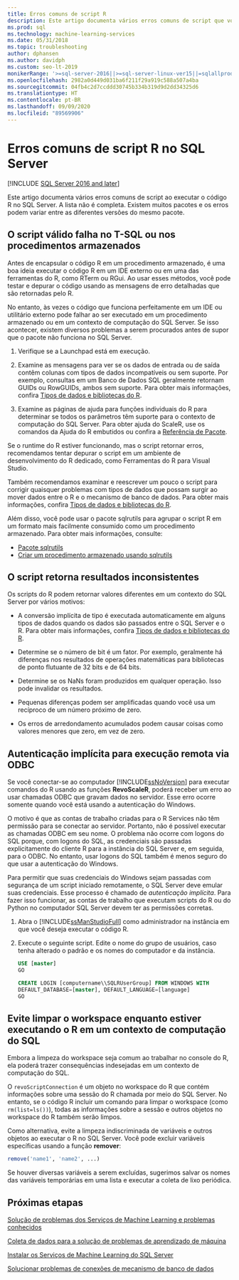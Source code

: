 ```yaml
---
title: Erros comuns de script R
description: Este artigo documenta vários erros comuns de script que você pode encontrar ao executar o código R no SQL Server.
ms.prod: sql
ms.technology: machine-learning-services
ms.date: 05/31/2018
ms.topic: troubleshooting
author: dphansen
ms.author: davidph
ms.custom: seo-lt-2019
monikerRange: '>=sql-server-2016||>=sql-server-linux-ver15||=sqlallproducts-allversions'
ms.openlocfilehash: 2982a0d449d031ba6f211f29a919c588a507a4ba
ms.sourcegitcommit: 04fb4c2d7ccddd30745b334b319d9d2dd34325d6
ms.translationtype: HT
ms.contentlocale: pt-BR
ms.lasthandoff: 09/09/2020
ms.locfileid: "89569906"
---
```

# <a name="common-r-scripting-errors-in-sql-server"></a>Erros comuns de script R no SQL Server
[!INCLUDE [SQL Server 2016 and later](../../includes/applies-to-version/sqlserver2016.md)]

Este artigo documenta vários erros comuns de script ao executar o código R no SQL Server. A lista não é completa. Existem muitos pacotes e os erros podem variar entre as diferentes versões do mesmo pacote.

## <a name="valid-script-fails-in-t-sql-or-in-stored-procedures"></a>O script válido falha no T-SQL ou nos procedimentos armazenados

Antes de encapsular o código R em um procedimento armazenado, é uma boa ideia executar o código R em um IDE externo ou em uma das ferramentas do R, como RTerm ou RGui. Ao usar esses métodos, você pode testar e depurar o código usando as mensagens de erro detalhadas que são retornadas pelo R.

No entanto, às vezes o código que funciona perfeitamente em um IDE ou utilitário externo pode falhar ao ser executado em um procedimento armazenado ou em um contexto de computação do SQL Server. Se isso acontecer, existem diversos problemas a serem procurados antes de supor que o pacote não funciona no SQL Server.

1. Verifique se a Launchpad está em execução.

2. Examine as mensagens para ver se os dados de entrada ou de saída contêm colunas com tipos de dados incompatíveis ou sem suporte. Por exemplo, consultas em um Banco de Dados SQL geralmente retornam GUIDs ou RowGUIDs, ambos sem suporte. Para obter mais informações, confira [Tipos de dados e bibliotecas do R](../r/r-libraries-and-data-types.md).

3. Examine as páginas de ajuda para funções individuais do R para determinar se todos os parâmetros têm suporte para o contexto de computação do SQL Server. Para obter ajuda do ScaleR, use os comandos da Ajuda do R embutidos ou confira a [Referência de Pacote](https://docs.microsoft.com/r-server/r-reference/revoscaler/revoscaler).

Se o runtime do R estiver funcionando, mas o script retornar erros, recomendamos tentar depurar o script em um ambiente de desenvolvimento do R dedicado, como Ferramentas do R para Visual Studio.

Também recomendamos examinar e reescrever um pouco o script para corrigir quaisquer problemas com tipos de dados que possam surgir ao mover dados entre o R e o mecanismo de banco de dados. Para obter mais informações, confira [Tipos de dados e bibliotecas do R](../r/r-libraries-and-data-types.md).

Além disso, você pode usar o pacote sqlrutils para agrupar o script R em um formato mais facilmente consumido como um procedimento armazenado. Para obter mais informações, consulte:
* [Pacote sqlrutils](../r/ref-r-sqlrutils.md)
* [Criar um procedimento armazenado usando sqlrutils](../r/how-to-create-a-stored-procedure-using-sqlrutils.md)

## <a name="script-returns-inconsistent-results"></a>O script retorna resultados inconsistentes

Os scripts do R podem retornar valores diferentes em um contexto do SQL Server por vários motivos:

- A conversão implícita de tipo é executada automaticamente em alguns tipos de dados quando os dados são passados entre o SQL Server e o R. Para obter mais informações, confira [Tipos de dados e bibliotecas do R](../r/r-libraries-and-data-types.md).

- Determine se o número de bit é um fator. Por exemplo, geralmente há diferenças nos resultados de operações matemáticas para bibliotecas de ponto flutuante de 32 bits e de 64 bits.

- Determine se os NaNs foram produzidos em qualquer operação. Isso pode invalidar os resultados.

- Pequenas diferenças podem ser amplificadas quando você usa um recíproco de um número próximo de zero.

- Os erros de arredondamento acumulados podem causar coisas como valores menores que zero, em vez de zero.

## <a name="implied-authentication-for-remote-execution-via-odbc"></a>Autenticação implícita para execução remota via ODBC

Se você conectar-se ao computador [!INCLUDE[ssNoVersion](../../includes/ssnoversion-md.md)] para executar comandos do R usando as funções **RevoScaleR**, poderá receber um erro ao usar chamadas ODBC que gravam dados no servidor. Esse erro ocorre somente quando você está usando a autenticação do Windows.

O motivo é que as contas de trabalho criadas para o R Services não têm permissão para se conectar ao servidor. Portanto, não é possível executar as chamadas ODBC em seu nome. O problema não ocorre com logons do SQL porque, com logons do SQL, as credenciais são passadas explicitamente do cliente R para a instância do SQL Server e, em seguida, para o ODBC. No entanto, usar logons do SQL também é menos seguro do que usar a autenticação do Windows.

Para permitir que suas credenciais do Windows sejam passadas com segurança de um script iniciado remotamente, o SQL Server deve emular suas credenciais. Esse processo é chamado de _autenticação implícita_. Para fazer isso funcionar, as contas de trabalho que executam scripts do R ou do Python no computador SQL Server devem ter as permissões corretas.

1. Abra o [!INCLUDE[ssManStudioFull](../../includes/ssmanstudiofull-md.md)] como administrador na instância em que você deseja executar o código R.

2. Execute o seguinte script. Edite o nome do grupo de usuários, caso tenha alterado o padrão e os nomes do computador e da instância.

    ```sql
    USE [master]
    GO
    
    CREATE LOGIN [computername\\SQLRUserGroup] FROM WINDOWS WITH
    DEFAULT_DATABASE=[master], DEFAULT_LANGUAGE=[language]
    GO
    ```

## <a name="avoid-clearing-the-workspace-while-youre-running-r-in-a-sql-compute-context"></a>Evite limpar o workspace enquanto estiver executando o R em um contexto de computação do SQL

Embora a limpeza do workspace seja comum ao trabalhar no console do R, ela poderá trazer consequências indesejadas em um contexto de computação do SQL.

O `revoScriptConnection` é um objeto no workspace do R que contém informações sobre uma sessão do R chamada por meio do SQL Server. No entanto, se o código R incluir um comando para limpar o workspace (como `rm(list=ls())`), todas as informações sobre a sessão e outros objetos no workspace do R também serão limpos.

Como alternativa, evite a limpeza indiscriminada de variáveis e outros objetos ao executar o R no SQL Server. Você pode excluir variáveis específicas usando a função **remover**:

```R
remove('name1', 'name2', ...)
```

Se houver diversas variáveis a serem excluídas, sugerimos salvar os nomes das variáveis temporárias em uma lista e executar a coleta de lixo periódica.



## <a name="next-steps"></a>Próximas etapas

[Solução de problemas dos Serviços de Machine Learning e problemas conhecidos](machine-learning-troubleshooting-overview.md)

[Coleta de dados para a solução de problemas de aprendizado de máquina](data-collection-ml-troubleshooting-process.md)

[Instalar os Serviços de Machine Learning do SQL Server](../install/sql-machine-learning-services-windows-install.md)

[Solucionar problemas de conexões de mecanismo de banco de dados](../../database-engine/configure-windows/troubleshoot-connecting-to-the-sql-server-database-engine.md)
